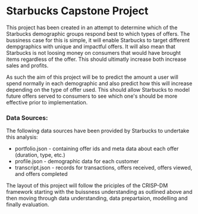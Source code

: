 # Starbucks Capstone Project

This project has been created in an attempt to determine which of the Starbucks demographic groups respond best to which types of offers. The bussiness case for this is simple, it will enable Starbucks to target different dempgraphics with unique and impactful offers. It will also mean that Starbucks is not loosing money on consumers that would have brought items regardless of the offer. This should ultimatly increase both increase sales and profits.

As such the aim of this project will be to predict the amount a user will spend normally in each demographic and also predict how this will increase depending on the type of offer used. This should allow Starbucks to model future offers served to consumers to see which one's should be more effective prior to implementation. 

### Data Sources:
The following data sources have been provided by Starbucks to undertake this analysis:
- portfolio.json - containing offer ids and meta data about each offer (duration, type, etc.)
- profile.json - demographic data for each customer
- transcript.json - records for transactions, offers received, offers viewed, and offers completed

The layout of this project will follow the priciples of the CRISP-DM framework starting with the buissness understanding as outlined above and then moving through data understanding, data prepartaion, modelling and finally evaluation.

